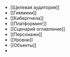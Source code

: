 - [[Целевая аудитория]]
- [[Гиммики]]
- [[Киберпчела]]
- [[Платформинг]]
- [[Сценарий оглавление]]
- [[Персонажи]]
- [[Уровни]]
- [[Объекты]]
- 